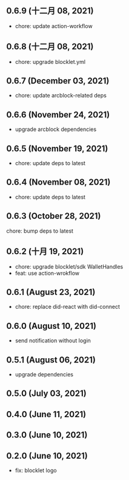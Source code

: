 ## 0.6.9 (十二月 08, 2021)

- chore: update action-workflow

## 0.6.8 (十二月 08, 2021)

- chore: upgrade blocklet.yml

## 0.6.7 (December 03, 2021)

- chore: update arcblock-related deps

## 0.6.6 (November 24, 2021)

- upgrade arcblock dependencies

## 0.6.5 (November 19, 2021)

- chore: update deps to latest

## 0.6.4 (November 08, 2021)

- chore: update deps to latest

## 0.6.3 (October 28, 2021)

chore: bump deps to latest

## 0.6.2 (十月 19, 2021)

- chore: upgrade blocklet/sdk WalletHandles
- feat: use action-wrokflow

## 0.6.1 (August 23, 2021)

- chore: replace did-react with did-connect

## 0.6.0 (August 10, 2021)

- send notification without login

## 0.5.1 (August 06, 2021)

- upgrade dependencies

## 0.5.0 (July 03, 2021)

## 0.4.0 (June 11, 2021)

## 0.3.0 (June 10, 2021)

## 0.2.0 (June 10, 2021)

- fix: blocklet logo
